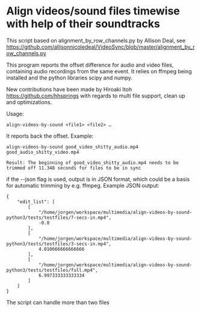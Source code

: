 # Align videos/sound files timewise with help of their soundtracks

This script based on alignment_by_row_channels.py by Allison Deal, see
https://github.com/allisonnicoledeal/VideoSync/blob/master/alignment_by_row_channels.py

This program reports the offset difference for audio and video files,
containing audio recordings from the same event. It relies on ffmpeg being
installed and the python libraries scipy and numpy.

New contributions have been made by Hiroaki Itoh https://github.com/hhsprings with regards to multi file support, clean up and optimizations.


Usage:

    align-videos-by-sound <file1> <file2> …

It reports back the offset. Example:

    align-videos-by-sound good_video_shitty_audio.mp4 good_audio_shitty_video.mp4

    Result: The beginning of good_video_shitty_audio.mp4 needs to be trimmed off 11.348 seconds for files to be in sync

if the --json flag is used, output is in JSON format, which could be a basis for automatic trimming by e.g. ffmpeg. Example JSON output:

    {
        "edit_list": [
            [
                "/home/jorgen/workspace/multimedia/align-videos-by-sound-python3/tests/testfiles/7-secs-in.mp4",
                -0.0
            ],
            [
                "/home/jorgen/workspace/multimedia/align-videos-by-sound-python3/tests/testfiles/3-secs-in.mp4",
                4.010666666666666
            ],
            [
                "/home/jorgen/workspace/multimedia/align-videos-by-sound-python3/tests/testfiles/full.mp4",
                6.997333333333334
            ]
        ]
    }


The script can handle more than two files